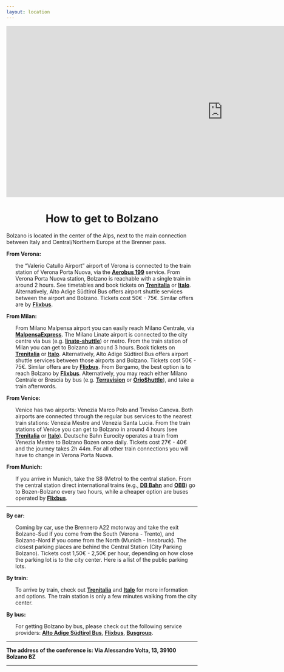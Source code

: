 ```yaml
---
layout: location
---
```


<iframe
    src="https://www.google.com/maps/embed?pb=!1m18!1m12!1m3!1d2747.4907416690485!2d11.33040341579213!3d46.4785943732039!2m3!1f0!2f0!3f0!3m2!1i1024!2i768!4f13.1!3m3!1m2!1s0x47829c34410cbd5b%3A0x65f19ec400fde7e2!2sNOI%20Techpark%20Alto%20Adige!5e0!3m2!1sit!2sit!4v1649161812807!5m2!1sit!2sit"
    width="1140" height="450" style="border:0;" allowfullscreen="" loading="lazy"
    referrerpolicy="no-referrer-when-downgrade"></iframe>


<div class="col-lg8 mx-auto">
    <h1 class="display-3" style="text-align: center;">
        How to get to Bolzano
    </h1>
    <p>Bolzano is located in the center of the Alps, next to the main connection between Italy and Central/Northern
        Europe at the Brenner pass. </p>
    <p class="lead">
    <p><b>From Verona:</b>
    <ul style="list-style: none;">
        <li>the “Valerio Catullo Airport” airport of Verona is connected to the train station of Verona Porta Nuova, via
            the <b><a href="https://www.aeroportoverona.it/en/transport/aerobus.html">Aerobus 199</a></b> service. From Verona
            Porta Nuova station, Bolzano is reachable with a single train in around
            2 hours. See timetables and book tickets on <b><a href="https://www.trenitalia.com/">Trenitalia</a></b> or <b><a
                href="www.italotreno.it">Italo</a></b>. Alternatively, Alto Adige Südtirol Bus
            offers airport shuttle services between the airport and Bolzano. Tickets cost 50€ - 75€. Similar offers are
            by <b><a href="www.flixbus.it">Flixbus</a></b>.</li>
    </ul>
    </p>
    </p>
    <p><b>From Milan:</b></p>
    <ul style="list-style: none;">
        <li>From Milano Malpensa airport you can easily reach Milano Centrale, via <b><a
                href="https://www.malpensaexpress.it/en/">MalpensaExpress</a></b>. The Milano Linate
            airport is connected to the city centre via bus (e.g. <b><a
                href="https://www.milano-aeroporti.it/linate-shuttle/en/index.html">linate-shuttle</a></b>) or metro. From
            the train station of
            Milan you can get to Bolzano in around 3 hours. Book tickets on <b><a
                href="https://www.trenitalia.com/">Trenitalia</a></b> or <b><a href="www.italotreno.it">Italo</a></b>.
            Alternatively, Alto
            Adige Südtirol Bus offers airport shuttle services between those airports and Bolzano. Tickets cost 50€ -
            75€. Similar offers are by <b><a href="www.flixbus.it">Flixbus</a></b>. From Bergamo, the best option is to reach
            Bolzano by <b><a href="www.flixbus.it">Flixbus</a></b>.
            Alternatively, you may reach either Milano Centrale or Brescia by bus (e.g. <b><a
                href="https://www.terravision.eu/italiano/airport_transfer/bus-aeroporto-di-bergamo-milano/">Terravision</a></b>
            or <b><a href="http://www.orioshuttle.com/_eng/">OrioShuttle</a></b>), and
            take a train afterwords.</li>
    </ul>
    <p><b>From Venice:</b></p>
    <ul style="list-style: none;">
        <li>Venice has two airports: Venezia Marco Polo and Treviso Canova. Both airports are connected through the
            regular bus services to the nearest train stations: Venezia Mestre and Venezia Santa Lucia. From the train
            stations of Venice you can get to Bolzano in around 4 hours (see <b><a
                href="https://www.trenitalia.com/">Trenitalia</a></b> or <b><a href="www.italotreno.it">Italo</a></b>). Deutsche
            Bahn
            Eurocity operates a train from Venezia Mestre to Bolzano Bozen once daily. Tickets cost 27€ - 40€ and the
            journey takes 2h 44m. For all other train connections you will have to change in Verona Porta Nuova.</li>
    </ul>
    <p><b>From Munich:</b></p>
    <ul style="list-style: none;">
        <li>If you arrive in Munich, take the S8 (Metro) to the central station. From the central station direct
            international trains (e.g., <b><a href="https://www.bahn.de/">DB Bahn</a></b> and <b><a
                href="https://www.obb-italia.com/de/">OBB</a></b>) go to Bozen-Bolzano every two hours, while a cheaper
            option are
            buses operated by <b><a href="www.flixbus.it">Flixbus</a></b>.</li>
    </ul>
    <hr class="my-4">
    <p><b>By car:</b></p>
    <ul style="list-style: none;">
        <li>Coming by car, use the Brennero A22 motorway and take the exit Bolzano-Sud if you come from the South
            (Verona - Trento), and Bolzano-Nord if you come from the North (Munich - Innsbruck). The closest parking
            places are behind the Central Station (City Parking Bolzano). Tickets cost 1,50€ - 2,50€ per hour, depending
            on how close the parking lot is to the city center. Here is a list of the public parking lots.</li>
    </ul>
    <p><b>By train:</b></p>
    <ul style="list-style: none;">
        <li>To arrive by train, check out <b><a href="https://www.trenitalia.com/">Trenitalia</a></b> and <b><a
                href="www.italotreno.it">Italo</a></b> for more information and options. The
            train station is only a few minutes walking from the city center.</li>
    </ul>
    <p><b>By bus:</b></p>
    <ul style="list-style: none;">
        <li>For getting Bolzano by bus, please check out the following service providers: <b><a
                href="www.altoadigebus.com">Alto Adige Südtirol Bus</a></b>,
            <b><a href="www.flixbus.it">Flixbus</a></b>, <b><a href="www.busgroup.eu">Busgroup</a></b>.
        </li>
    </ul>
    <hr class="my-4">
    <b>
        The address of the conference is: Via Alessandro Volta, 13, 39100 Bolzano BZ</b>
    <hr class="my-4">
    <!--
    <h1 class="display-5" style="text-align: center;">
        Where to stay in Bolzano
    </h1>
    There are many accommodation options in Bolzano and surroundings. The majority of accommodations in Bolzano are at a
    walking distance from the main conference venue, or at most at a 10-15 minute distance by public transport or bike.
    Examples follow.
    <p><b>Hotels in Bolzano:</b></p>
    <ul style="list-style: none;">
        <li><b>KOLPINGHAUS</b>: <a href="mailto:info@kolpingbozen.it">info@kolpingbozen.it</a></li>
        <li><b>YOUTHOSTEL</b>: <a href="mailto:info@bolzano@ostello.bz">bolzano@ostello.bz</a></li>
        <li><b>HOTEL FIGL</b>: <a href="mailto:info@info@figl.net">info@figl.net</a></li>
        <li><b>HOTEL FEICHTER</b>: <a href="mailto:info@info@hotelfeichter.it">info@hotelfeichter.it</a></li>
        <li><b>HOTEL GREIF</b>: <a href="mailto:info@info@greif.it">info@greif.it</a></li>
        <li><b>PARKHOTEL LUNA MONDSCHEIN</b>: <a
                href="mailto:info@info@parkhotelmondschein.com">info@parkhotelmondschein.com</a></li>
    </ul>
    Please note that Bolzano offers also many options on <a href="https://www.airbnb.it/">Airbnb</a>.
    -->
</div>